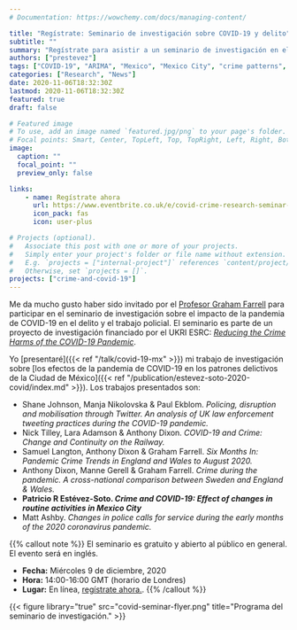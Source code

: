 ```yaml
---
# Documentation: https://wowchemy.com/docs/managing-content/

title: "Regístrate: Seminario de investigación sobre COVID-19 y delito"
subtitle: ""
summary: "Regístrate para asistir a un seminario de investigación en el que se presentarán trabajos recientes sobre el impacto de la pandemia de COVID-19 en el delito y el trabajo policial. Yo presentaré un estudio sobre los impactos de la pandemia en el delito en la Ciudad de México."
authors: ["prestevez"]
tags: ["COVID-19", "ARIMA", "Mexico", "Mexico City", "crime patterns", "crimes"]
categories: ["Research", "News"]
date: 2020-11-06T18:32:30Z
lastmod: 2020-11-06T18:32:30Z
featured: true
draft: false

# Featured image
# To use, add an image named `featured.jpg/png` to your page's folder.
# Focal points: Smart, Center, TopLeft, Top, TopRight, Left, Right, BottomLeft, Bottom, BottomRight.
image:
  caption: ""
  focal_point: ""
  preview_only: false

links:
    - name: Regístrate ahora
      url: https://www.eventbrite.co.uk/e/covid-crime-research-seminar-tickets-126515799161
      icon_pack: fas
      icon: user-plus

# Projects (optional).
#   Associate this post with one or more of your projects.
#   Simply enter your project's folder or file name without extension.
#   E.g. `projects = ["internal-project"]` references `content/project/deep-learning/index.md`.
#   Otherwise, set `projects = []`.
projects: ["crime-and-covid-19"]
---
```


Me da mucho gusto haber sido invitado por el [Profesor Graham Farrell](https://essl.leeds.ac.uk/law/staff/193/professor-graham-farrell) para participar en el seminario de investigación sobre el impacto de la pandemia de COVID-19 en el delito y el trabajo policial. El seminario es parte de un proyecto de investigación financiado por el UKRI ESRC: [*Reducing the Crime Harms of the COVID-19 Pandemic*](https://covid19-crime.com/).

Yo [presentaré]({{< ref "/talk/covid-19-mx" >}}) mi trabajo de investigación sobre [los efectos de la pandemia de COVID-19 en los patrones delictivos de la Ciudad de México]({{< ref "/publication/estevez-soto-2020-covid/index.md" >}}). Los trabajos presentados son:

- Shane Johnson, Manja Nikolovska & Paul Ekblom. _Policing, disruption and mobilisation through Twitter. An analysis of UK law enforcement tweeting practices during the COVID-19 pandemic._
- Nick Tilley, Lara Adamson & Anthony Dixon. _COVID-19 and Crime: Change and Continuity on the Railway._
- Samuel Langton, Anthony Dixon & Graham Farrell. _Six Months In: Pandemic Crime Trends in England and Wales to August 2020._
- Anthony Dixon, Manne Gerell & Graham Farrell. _Crime during the pandemic. A cross-national comparison between Sweden and England & Wales._
- **Patricio R Estévez-Soto. _Crime and COVID-19: Effect of changes in routine activities in Mexico City_**
- Matt Ashby. _Changes in police calls for service during the early months of the 2020 coronavirus pandemic._


{{% callout note %}}
El seminario es gratuito y abierto al público en general. El evento será en inglés.

- **Fecha:** Miércoles 9 de diciembre, 2020
- **Hora:** 14:00-16:00 GMT (horario de Londres)
- **Lugar:** En línea, [regístrate ahora.](https://www.eventbrite.co.uk/e/covid-crime-research-seminar-tickets-126515799161).
{{% /callout %}}


{{< figure library="true" src="covid-seminar-flyer.png" title="Programa del seminario de investigación." >}}
